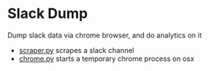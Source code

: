 # Slack Dump

Dump slack data via chrome browser, and do analytics on it

* [scraper.py](slackdump/scraper.py) scrapes a slack channel
* [chrome.py](slackdump/chrome.py) starts a temporary chrome process on osx

